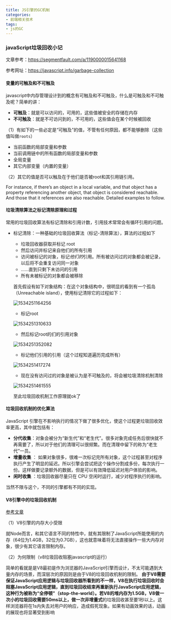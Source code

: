 ```yaml
---
title: JS引擎的GC机制
categories: 
- 前端相关技术
tags:
- js的GC
---
```


### javaScript垃圾回收小记

文章参考：https://segmentfault.com/a/1190000015641168

参考网址：https://javascript.info/garbage-collection

#### 变量的可触及和不可触及

javascript中内存管理设计到的概念有可触及和不可触及，什么是可触及和不可触及呢？简单的讲：

- **可触及**：就是可以访问的，可用的，这些值被安全的存储在内存
- **不可触及**：就是不可访问到的，不可用的，这些值会在某个时候被回收

（1）有如下的一些必定是“可触及”的值，不管有任何原因，都不能够删除（这些值叫做`roots`）

- 当前函数的局部变量和参数
- 当前调用链中的所有函数的局部变量和参数
- 全局变量
- 其它内部变量（内置的变量）

（2）其它的值是否可以触及在于他们是否被root和其引用链引用。

For instance, if there’s an object in a local variable, and that object has a property referencing another object, that object is considered reachable. And those that it references are also reachable. Detailed examples to follow. 

#### 垃圾清除算法之标记清除原理和过程

常用的垃圾回收算法有标记清除和引用计数，引用技术常常会有循环引用的问题。

- 标记清除：一种基础的垃圾回收算法（标记-清除算法），算法的过程如下

  - 垃圾回收器获取并标记 root
  - 然后访问并标记来自他们的所有引用 
  - 访问被标记的对象，标记*他们的*引用。所有被访问过的对象都会被记录，以后将不会重复访问同一对象 
  - ……直到只剩下未访问的引用 
  - 所有未被标记的对象都会被移除 

  首先假设有如下对象结构：在这个对象结构中，很明显的看到有一个孤岛（Unreachable island），使用标记清除它的过程如下：

  ![1534251164256](C:\Users\AbnerLi\AppData\Local\Temp\1534251164256.png)

  - 标记root

  ![1534251310633](C:\Users\AbnerLi\AppData\Local\Temp\1534251310633.png)

  - 然后标记root的们的引用对象

  ![1534251352082](C:\Users\AbnerLi\AppData\Local\Temp\1534251352082.png)

  - 标记他们引用的引用（这个过程知道遍历完成所有）

  ![1534251417274](C:\Users\AbnerLi\AppData\Local\Temp\1534251417274.png)

  - 现在没有访问过的对象是被认为是不可触及的，将会被垃圾清除机制清除

  ![1534251461555](C:\Users\AbnerLi\AppData\Local\Temp\1534251461555.png)

  至此垃圾回收机制工作原理就ok了

#### 垃圾回收机制的优化算法

JavaScript 引擎在不影响执行的情况下做了很多优化，使这个过程更垃圾回收效率更高，其中就包括有：

- **分代收集**：对象会被分为“新生代”和“老生代”。很多对象完成任务后很快就不再需要了，所以对于他们的清理可以很频繁。而在清理中留下的称为“老生代”一员。 
- **增量收集** ： 如果对象很多，很难一次标记完所有对象，这个过程甚至对程序执行产生了明显的延迟。所以引擎会尝试把这个操作分割成多份，每次执行一份。这样做要记录额外的数据，但是可以有效降低延迟对用户体验的影响。 
- **闲时收集** ：垃圾回收器尽量只在 CPU 空闲时运行，减少对程序执行的影响。 

当然不限与这个，不同的引擎都有不同的实现。

#### V8引擎中的垃圾回收机制

[参考文章](https://segmentfault.com/a/1190000000440270)

（1）V8引擎的内存大小受限

就Node而言，和其它语言不同的特性中，就有其限制了JavaScript所能使用的内存（64位为1.4GB，32位为0.7GB），这也就意味着将无法直接操作一些大内存对象，很少有其它语言限制内存。

（2）为何限制（v8垃圾回收阻塞javascript的运行）

简单的看就是是V8最初是作为浏览器的JavaScript引擎而设计，不太可能遇到大量内存的场景，而深层次的原因则是由于V8的垃圾回收机制的限制。 **由于V8需要保证JavaScript应用逻辑与垃圾回收器所看到的不一样，V8在执行垃圾回收时会阻塞JavaScript应用逻辑，直到垃圾回收结束再重新执行JavaScript应用逻辑，这种行为被称为“全停顿”（stop-the-world）。**若V8的堆内存为1.5GB，V8做一次小的垃圾回收需要50ms以上，做一次**非增量式**的垃圾回收甚至要1秒以上。这样浏览器将在1s内失去对用户的响应，造成假死现象。如果有动画效果的话，动画的展现也将显著受到影响 

